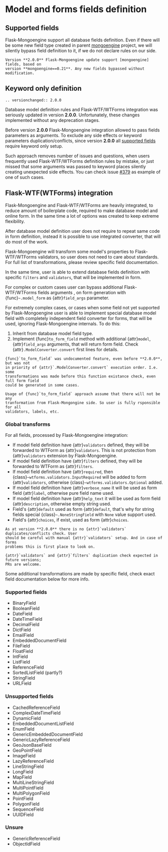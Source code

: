 # Model and forms fields definition

## Supported fields

Flask-Mongoengine support all database fields definition. Even if there will be some
new field type created in parent [mongoengine] project, we will silently bypass
field definition to it, if we do not declare rules on our side.

```{note}
Version **2.0.0** Flask-Mongoengine update support [mongoengine] fields, based on
version **mongoengine==0.21**. Any new fields bypassed without modification.
```

## Keyword only definition

```{eval-rst}
.. versionchanged:: 2.0.0
```

Database model definition rules and Flask-WTF/WTForms integration was seriously
updated in version **2.0.0**. Unfortunately, these changes implemented without any
deprecation stages.

Before version **2.0.0** Flask-Mongoengine integration allowed to pass fields
parameters as arguments. To exclude any side effects or keyword parameters
duplication/conflicts, since version **2.0.0** all [supported fields] require keyword
only setup.

Such approach removes number of issues and questions, when users frequently used
Flask-WTF/WTForms definition rules by mistake, or just missed that some arguments
was passed to keyword places silently creating unexpected side effects. You can
check issue [#379] as example of one of such cases.

## Flask-WTF(WTForms) integration

Flask-Mongoengine and Flask-WTF/WTForms are heavily integrated, to reduce amount of
boilerplate code, required to make database model and online form. In the same time
a lot of options was created to keep extreme flexibility.

After database model definition user does not require to repeat same code in form
definition, instead it is possible to use integrated converter, that will do most of
the work.

Flask-Mongoengine will transform some model's properties to Flask-WTF/WTForms
validators, so user does not need to care about standards. For full list of
transformations, please review specific field documentation.

In the same time, user is able to extend database fields definition with
specific `filters` and `validators`, that will be implemented in form.

For complex or custom cases user can bypass additional Flask-WTF/WTForms fields
arguments , on form generation with {func}`~.model_form` as {attr}`field_args`
parameter.

For extremely complex cases, or cases when some field not yet supported by
Flask-Mongoengine user is able to implement special database model field with
completely independent field converter for forms, that will be used, ignoring
Flask-Mongoengine internals. To do this:

1. Inherit from database model field type.
2. Implement {func}`to_form_field` method with additional {attr}`model`,
   {attr}`field_args` arguments, that will return form field. Check
   {attr}`.ModelConverter.convert` first lines for details.

```{note}
{func}`to_form_field` was undocumented feature, even before **2.0.0**, but was not
in priority of {attr}`.ModelConverter.convert` execution order. I.e. some
transformations was made before this function existance check, even full form field
could be generated in some cases.
```

```{warning}
Usage of {func}`to_form_field` approach assume that there will not be any
tranformation from Flask-Mongongine side. So user is fully rsponsible for all
validators, labels, etc.
```

### Global transforms

For all fields, processed by Flask-Mongoengine integration:

- If model field definition have {attr}`validators` defined, they will be forwarded to
  WTForm as {attr}`validators`. This is not protection from {attr}`validators`
  extension by Flask-Mongoengine.
- If model field definition have {attr}`filters` defined, they will be forwarded to
  WTForm as {attr}`filters`.
- If model field definition have {attr}`required`, then {class}`~wtforms.validators.InputRequired`
  will be added to form {attr}`validators`, otherwise {class}`~wtforms.validators.Optional`
  added.
- If model field definition have {attr}`verbose_name` it will be used as form field
  {attr}`label`, otherwise pure field name used.
- If model field definition have {attr}`help_text` it will be used as form field
  {attr}`description`, otherwise empty string used.
- Field's {attr}`default` used as form {attr}`default`, that's why for string fields
  special {class}`~.NoneStringField` with `None` value support used.
- Field's {attr}`choices`, if exist, used as form {attr}`choices`.

```{warning}
As at version **2.0.0** there is no {attr}`validators` duplicates/conflicts check. User
should be careful with manual {attr}`validators` setup. And in case of forms
problems this is first place to look on.

{attr}`validators` and {attr}`filters` duplication check expected in future versions;
PRs are welcome.
```

Some additional transformations are made by specific field, check exact field
documentation below for more info.

### Supported fields

- BinaryField
- BooleanField
- DateField
- DateTimeField
- DecimalField
- DictField
- EmailField
- EmbeddedDocumentField
- FileField
- FloatField
- IntField
- ListField
- ReferenceField
- SortedListField (partly?)
- StringField
- URLField

### Unsupported fields

- CachedReferenceField
- ComplexDateTimeField
- DynamicField
- EmbeddedDocumentListField
- EnumField
- GenericEmbeddedDocumentField
- GenericLazyReferenceField
- GeoJsonBaseField
- GeoPointField
- ImageField
- LazyReferenceField
- LineStringField
- LongField
- MapField
- MultiLineStringField
- MultiPointField
- MultiPolygonField
- PointField
- PolygonField
- SequenceField
- UUIDField

### Unsure

- GenericReferenceField
- ObjectIdField

[mongoengine]: https://docs.mongoengine.org/
[supported fields]: #supported-fields
[#379]: https://github.com/MongoEngine/flask-mongoengine/issues/379
